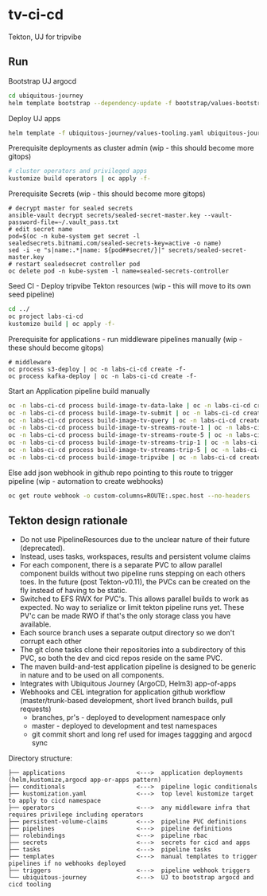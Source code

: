 # tv-ci-cd

Tekton, UJ for tripvibe

## Run

Bootstrap UJ argocd
```bash
cd ubiquitous-journey
helm template bootstrap --dependency-update -f bootstrap/values-bootstrap.yaml bootstrap | oc apply -f-
```

Deploy UJ apps
```bash
helm template -f ubiquitous-journey/values-tooling.yaml ubiquitous-journey/ | oc apply -n labs-ci-cd -f-
```

Prerequisite deployments as cluster admin (wip - this should become more gitops)
```bash
# cluster operators and privileged apps
kustomize build operators | oc apply -f-
```

Prerequisite Secrets (wip - this should become more gitops)
```
# decrypt master for sealed secrets
ansible-vault decrypt secrets/sealed-secret-master.key --vault-password-file=~/.vault_pass.txt
# edit secret name
pod=$(oc -n kube-system get secret -l sealedsecrets.bitnami.com/sealed-secrets-key=active -o name)
sed -i -e "s|name:.*|name: ${pod##secret/}|" secrets/sealed-secret-master.key
# restart sealedsecret controller pod
oc delete pod -n kube-system -l name=sealed-secrets-controller
```

Seed CI - Deploy tripvibe Tekton resources (wip - this will move to its own seed pipeline)
```bash
cd ../
oc project labs-ci-cd
kustomize build | oc apply -f-
```

Prerequisite for applications - run middleware pipelines manually (wip - these should become gitops)
```
# middleware
oc process s3-deploy | oc -n labs-ci-cd create -f-
oc process kafka-deploy | oc -n labs-ci-cd create -f-
```

Start an Application pipeline build manually
```bash
oc -n labs-ci-cd process build-image-tv-data-lake | oc -n labs-ci-cd create -f-
oc -n labs-ci-cd process build-image-tv-submit | oc -n labs-ci-cd create -f-
oc -n labs-ci-cd process build-image-tv-query | oc -n labs-ci-cd create -f-
oc -n labs-ci-cd process build-image-tv-streams-route-1 | oc -n labs-ci-cd create -f-
oc -n labs-ci-cd process build-image-tv-streams-route-5 | oc -n labs-ci-cd create -f-
oc -n labs-ci-cd process build-image-tv-streams-trip-1 | oc -n labs-ci-cd create -f-
oc -n labs-ci-cd process build-image-tv-streams-trip-5 | oc -n labs-ci-cd create -f-
oc -n labs-ci-cd process build-image-tripvibe | oc -n labs-ci-cd create -f-
```

Else add json webhook in github repo pointing to this route to trigger pipeline (wip - automation to create webhooks)
```bash
oc get route webhook -o custom-columns=ROUTE:.spec.host --no-headers
```

## Tekton design rationale

- Do not use PipelineResources due to the unclear nature of their future (deprecated).
- Instead, uses tasks, workspaces, results and persistent volume claims
- For each component, there is a separate PVC to allow parallel component builds without two pipeline runs stepping on each others toes. In the future (post Tekton-v0.11), the PVCs can be created on the fly instead of having to be static.
- Switched to EFS RWX for PVC's. This allows parallel builds to work as expected. No way to serialize or limit tekton pipeline runs yet. These PV'c can be made RWO if that's the only storage class you have available.
- Each source branch uses a separate output directory so we don't corrupt each other
- The git clone tasks clone their repositories into a subdirectory of this PVC, so both the dev and cicd repos reside on the same PVC.
- The maven build-and-test application pipeline is designed to be generic in nature and to be used on all components.
- Integrates with Ubiquitous Journey (ArgoCD, Helm3) app-of-apps
- Webhooks and CEL integration for application github workflow (master/trunk-based development, short lived branch builds, pull requests)
  - branches, pr's - deployed to development namespace only
  - master - deployed to development and test namespaces
  - git commit short and long ref used for images taggging and argocd sync

Directory structure:

```
├── applications                    <--->  application deployments (helm,kustomize,argocd app-or-apps pattern)
├── conditionals                    <--->  pipeline logic conditionals
├── kustomization.yaml              <--->  top level kustomize target to apply to cicd namespace
├── operators                       <--->  any middleware infra that requires privilege including operators
├── persistent-volume-claims        <--->  pipeline PVC definitions
├── pipelines                       <--->  pipeline definitions
├── rolebindings                    <--->  pipeline rbac
├── secrets                         <--->  secrets for cicd and apps
├── tasks                           <--->  pipeline tasks
├── templates                       <--->  manual templates to trigger pipelines if no webhooks deployed
├── triggers                        <--->  pipeline webhook triggers
└── ubiquitous-journey              <--->  UJ to bootstrap argocd and cicd tooling
```
